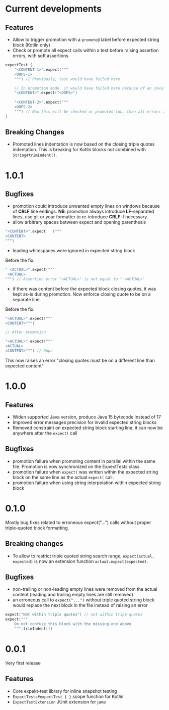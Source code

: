 # Current developments

## Features
- Allow to trigger promotion with a `promote@` label before expected string block (Kotlin only)
- Check or promote all expect calls within a test before raising assertion errors, with soft assertions
```kotlin
expectTest {
    "<CONTENT-1>".expect("""
    <OOPS-1>
    """) // Previously, test would have failed here

    // In promotion mode, it would have failed here because of an invalid single-quoted string
    "<CONTENT>".expect("<OOPS>")
    
    "<CONTENT-2>".expect("""
    <OOPS-2>
    """) // Now this will be checked or promoted too, then all errors are still raised
}
```

## Breaking Changes
- Promoted lines indentation is now based on the closing triple quotes indentation. This is breaking for Kotlin blocks not combined with `String#trimIndent()`.

# 1.0.1
## Bugfixes

- promotion could introduce unwanted empty lines on windows because of **CRLF** line endings. **NB**: promotion always introduce **LF**-separated lines, use git or your formatter to re-introduce **CRLF** if necessary.
- allow arbitrary spaces between expect and opening parenthesis
```kotlin
"<CONTENT>".expect   ("""
<CONTENT>
""")
```
- leading whitespaces were ignored in expected string block

Before the fix:
```kotlin
" <ACTUAL>".expect("""
 <ACTUAL>
""") // Assertion error "<ACTUAL>" is not equal to " <ACTUAL>"
```
- if there was content before the expected block closing quotes, it was kept as-is during promotion. Now enforce closing quote to be on a separate line.

Before the fix:
```kotlin
"<ACTUAL>".expect("""
<CONTENT>""")

// After promotion

"<ACTUAL>".expect("""
<ACTUAL>
<CONTENT>""") // Oops
```
This now raises an error "closing quotes must be on a different line than expected content"

# 1.0.0
## Features

- Widen supported Java version, produce Java 15 bytecode instead of 17
- Improved error messages precision for invalid expected string blocks
- Removed constraint on expected string block starting line, it can now be anywhere after the `expect(` call

## Bugfixes

- promotion failure when promoting content in parallel within the same file. Promotion is now synchronized on the ExpectTests class.
- promotion failure when `expect(` was written within the expected string block on the same line as the actual `expect(` call.
- promotion failure when using string interpolation within expected string block

# 0.1.0
Mostly bug fixes related to erroneous expect("...") calls without proper triple-quoted block formatting.

## Breaking changes
- To allow to restrict triple quoted string search range, `expect(actual, expected)` is now an extension function `actual.expect(expected)`.

## Bugfixes
- non-trailing or non-leading empty lines were removed from the actual content (leading and trailing empty lines are still removed)
- an erroneous call to `expect("...")` without triple quoted string block would replace the next block in the file instead of raising an error
```kotlin
expect("Not within triple quotes") // not within tripe quotes
expect("""
    Do not confuse this block with the missing one above
    """.trimIndent())
```

# 0.0.1
Very first release

## Features
- Core expekt-test library for inline snapshot testing
- `ExpectTests#expectTest { }` scope function for Kotlin
- `ExpectTestExtension` JUnit extension for java